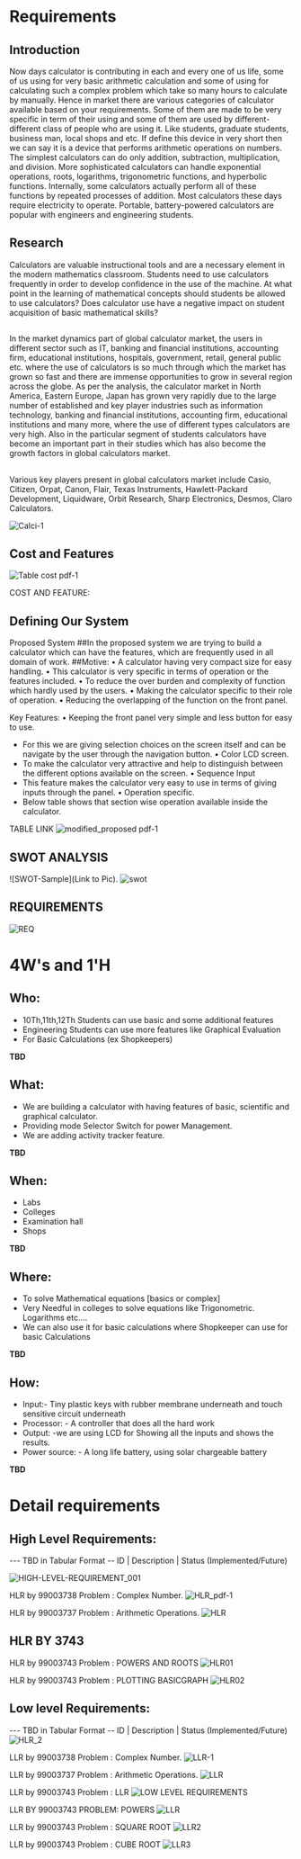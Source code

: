 # Requirements
## Introduction
    
 Now days calculator is contributing in each and every one of us life, some of us using for very basic arithmetic calculation and some of using for calculating such a complex problem which take so many hours to calculate by manually. Hence in market there are various categories of calculator available based on your requirements. Some of them are made to be very specific in term of their using and some of them are used by different-different class of people who are using it. Like students, graduate students, business man, local shops and etc. If define this device in very short then we can say it is a device that performs arithmetic operations on numbers. The simplest calculators can do only addition, subtraction, multiplication, and division. More sophisticated calculators can handle exponential operations, roots, logarithms, trigonometric functions, and hyperbolic functions. Internally, some calculators actually perform all of these functions by repeated processes of addition. Most calculators these days require electricity to operate. Portable, battery-powered calculators are popular with engineers and engineering students.


## Research

Calculators are valuable instructional tools and are a necessary element in the modern mathematics classroom. Students need to use calculators frequently in order to develop confidence in the use of the machine. At what point in the learning of mathematical concepts should students be allowed to use calculators? Does calculator use have a negative impact on student acquisition of basic mathematical skills?
##
In the market dynamics part of global calculator market, the users in different sector such as IT, banking and financial institutions, accounting firm, educational institutions, hospitals, government, retail, general public etc. where the use of calculators is so much through which the market has grown so fast and there are immense opportunities to grow in several region across the globe. As per the analysis, the calculator market in North America, Eastern Europe, Japan has grown very rapidly due to the large number of established and key player industries such as information technology, banking and financial institutions, accounting firm, educational institutions and many more, where the use of different types calculators are very high. Also in the particular segment of students calculators have become an important part in their studies which has also become the growth factors in global calculators market.
##
Various key players present in global calculators market include Casio, Citizen, Orpat, Canon, Flair, Texas Instruments, Hawlett-Packard Development, Liquidware, Orbit Research, Sharp Electronics, Desmos, Claro Calculators.


![Calci-1](https://user-images.githubusercontent.com/78892310/107868520-e7f4ae00-6eaa-11eb-93a7-d88a6ca61dce.png)

## Cost and Features

![Table cost pdf-1](https://user-images.githubusercontent.com/78892310/107870319-24310a00-6ebd-11eb-8015-3803278b7d4a.png)


COST AND FEATURE:

## Defining Our System
   Proposed System
##In the proposed system we are trying to build a calculator which can have the features, which are frequently used in all domain of work.
##Motive:
• A calculator having very compact size for easy handling.
• This calculator is very specific in terms of operation or the features included.
• To reduce the over burden and complexity of function which hardly used by the users.
• Making the calculator specific to their role of operation.
• Reducing the overlapping of the function on the front panel.

Key Features:
•	Keeping the front panel very simple and less button for easy to use.
-	For this we are giving selection choices on the screen itself and can be navigate by the user through the navigation button.
•	Color LCD screen.
-	To make the calculator very attractive and help to distinguish between the different options available on the screen.
•	Sequence Input
-	This feature makes the calculator very easy to use in terms of giving inputs through the panel.
•	Operation specific.
-	Below table shows that section wise operation available inside the calculator.

TABLE LINK
![modified_proposed pdf-1](https://user-images.githubusercontent.com/78892310/107871876-aa544d00-6ecb-11eb-9bc8-2d2cf9f9e3ec.png)


## SWOT ANALYSIS
![SWOT-Sample](Link to Pic).
![swot](https://user-images.githubusercontent.com/78868680/111101541-25169380-8570-11eb-9972-4f6dddef52af.PNG)

## REQUIREMENTS
![REQ](https://user-images.githubusercontent.com/78868680/107912386-70934d00-6f84-11eb-8958-56de9756f969.PNG)

# 4W&#39;s and 1&#39;H

## Who:
*	10Th,11th,12Th Students can use basic and some additional features
*	Engineering Students can use more features like Graphical Evaluation
*	For Basic Calculations (ex Shopkeepers)


**TBD**

## What:
 *	We are building a calculator with having features of basic, scientific and graphical calculator.
 *	Providing mode Selector Switch for power Management.
 *	We are adding activity tracker feature.


**TBD**

## When:
*	Labs
*	Colleges
*	Examination hall
*	Shops


**TBD**

## Where:
*	To solve Mathematical equations [basics or complex]
*	Very Needful in colleges to solve equations like Trigonometric. Logarithms etc.…
*	We can also use it for basic calculations where Shopkeeper can use for basic Calculations


**TBD**

## How:
*	Input:- Tiny plastic keys with rubber membrane underneath and touch sensitive circuit underneath
*	Processor: - A controller that does all the hard work
*	Output: -we are using LCD for Showing all the inputs and shows the results.
*	Power source: - A long life battery, using solar chargeable battery


**TBD**

# Detail requirements
## High Level Requirements:
--- TBD in Tabular Format 
-- ID | Description | Status (Implemented/Future)
 
![HIGH-LEVEL-REQUIREMENT_001](https://user-images.githubusercontent.com/78853902/107848518-065e9900-6e1a-11eb-9fa0-287d8afcb05d.png)

 HLR by 99003738 Problem : Complex Number.
![HLR_pdf-1](https://user-images.githubusercontent.com/78892310/107872734-51d47e00-6ed2-11eb-9f3e-ee012f3c072f.png)

HLR by 99003737 Problem : Arithmetic Operations.
![HLR](https://user-images.githubusercontent.com/78848865/107885089-40b15e80-6f1e-11eb-80d3-bf0619376c1c.png)
 
 ## HLR BY 3743
HLR by 99003743 Problem : POWERS AND ROOTS
![HLR01](https://user-images.githubusercontent.com/78868680/107905487-c102ae80-6f74-11eb-8ffe-e91b13e3eac7.PNG)

HLR by 99003743 Problem : PLOTTING BASICGRAPH
![HLR02](https://user-images.githubusercontent.com/78868680/107905830-a1b85100-6f75-11eb-830f-8097a7c664b0.PNG)









##  Low level Requirements:
--- TBD in Tabular Format 
-- ID | Description | Status (Implemented/Future)
![HLR_2](https://user-images.githubusercontent.com/78853902/107847731-0f4c6c00-6e14-11eb-918f-560e4cd2903d.png)

LLR by 99003738 Problem : Complex Number.
![LLR-1](https://user-images.githubusercontent.com/78892310/107872766-86e0d080-6ed2-11eb-952a-1d6847a9cac6.png)

LLR by 99003737 Problem : Arithmetic Operations.
![LLR](https://user-images.githubusercontent.com/78848865/107885183-cdf4b300-6f1e-11eb-9f30-69d414e37cba.png)


LLR by 99003743 Problem : LLR
![LOW LEVEL REQUIREMENTS](https://user-images.githubusercontent.com/78868680/107902609-facfb700-6f6c-11eb-896a-10989d7c9d48.jpg)

LLR BY 99003743 PROBLEM: POWERS
![LLR](https://user-images.githubusercontent.com/78868680/107904359-9400cc80-6f71-11eb-9120-c890807a7de5.PNG)

LLR by 99003743 Problem : SQUARE ROOT
![LLR2](https://user-images.githubusercontent.com/78868680/107904902-2b1a5400-6f73-11eb-88f4-60e59a6f8612.PNG)

LLR by 99003743 Problem : CUBE ROOT
![LLR3](https://user-images.githubusercontent.com/78868680/107905031-8c422780-6f73-11eb-8a32-091d01e0aca5.PNG)



